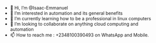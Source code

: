 - 👋 Hi, I’m @Isaac-Emmanuel
- 👀 I’m interested in automation and its general benefits
- 🌱 I’m currently learning how to be a professional in linux computers
- 💞️ I’m looking to collaborate on anything cloud computing and automation
- 📫 How to reach me : +2348100390493 on WhatsApp and Mobile.

<!---
Isaac-Emmanuel/Isaac-Emmanuel is a ✨ special ✨ repository because its `README.md` (this file) appears on your GitHub profile.
You can click the Preview link to take a look at your changes.
--->
